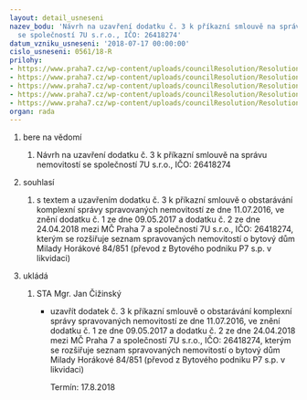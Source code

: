 ```yaml
---
layout: detail_usneseni
nazev_bodu: 'Návrh na uzavření dodatku č. 3 k příkazní smlouvě na správu nemovitostí
  se společností 7U s.r.o., IČO: 26418274'
datum_vzniku_usneseni: '2018-07-17 00:00:00'
cislo_usneseni: 0561/18-R
prilohy:
- https://www.praha7.cz/wp-content/uploads/councilResolution/Resolutions/30102/export/01_7Udod3~376328.docx
- https://www.praha7.cz/wp-content/uploads/councilResolution/Resolutions/30102/export/02_smlUBYT~376327.docx
- https://www.praha7.cz/wp-content/uploads/councilResolution/Resolutions/30102/export/03_7Udod3~376326.docx
- https://www.praha7.cz/wp-content/uploads/councilResolution/Resolutions/30102/export/04_7Udod3~376325.pdf
- https://www.praha7.cz/wp-content/uploads/councilResolution/Resolutions/30102/export/export~376831.pdf
organ: rada
---
```

<OL class=urzList_view id=urzList>
<LI class=urzClass1><SPAN name="1">bere na vědomí</SPAN> 
<OL class=urzOlClass>
<LI class=urzClass2 style="TEXT-ALIGN: left"><SPAN>
<P>Návrh na uzavření dodatku č. 3 k příkazní smlouvě na správu nemovitostí se společností 7U s.r.o., IČO: 26418274</P></SPAN></LI></OL></LI>
<LI class=urzClass1><SPAN name="26">souhlasí</SPAN> 
<OL class=urzOlClass>
<LI class=urzClass2 style="TEXT-ALIGN: left"><SPAN>
<P>s textem a uzavřením dodatku č. 3 k příkazní smlouvě o obstarávání komplexní správy spravovaných nemovitostí ze dne 11.07.2016, ve znění dodatku č. 1 ze dne&nbsp;09.05.2017 a dodatku č. 2 ze dne 24.04.2018 mezi MČ Praha 7 a společností 7U s.r.o., IČO: 26418274, kterým se rozšiřuje seznam spravovaných nemovitostí o bytový dům Milady Horákové 84/851 (převod z Bytového podniku P7 s.p. v likvidaci)<BR></P></SPAN></LI></OL></LI>
<LI class=urzClass1 id=urzUkoly><SPAN name="1">ukládá</SPAN>
<OL class=urzOlClass>
<LI class=urzClass2><SPAN>
<P>STA Mgr. Jan Čižinský</P></SPAN>
<UL class=urzUlClass>
<LI class=urzClass3><SPAN>
<P>uzavřít dodatek č. 3 k příkazní smlouvě o obstarávání komplexní správy spravovaných nemovitostí ze dne 11.07.2016, ve znění dodatku č. 1 ze dne 09.05.2017 a dodatku č. 2 ze dne 24.04.2018 mezi MČ Praha 7 a společností 7U s.r.o., IČO: 26418274, kterým se rozšiřuje seznam spravovaných nemovitostí o bytový dům Milady Horákové 84/851 (převod z Bytového podniku P7 s.p. v likvidaci)</P></SPAN><SPAN class=urzUkolTermin>Termín:&nbsp;17.8.2018</SPAN></LI></UL></LI></OL></LI></OL>